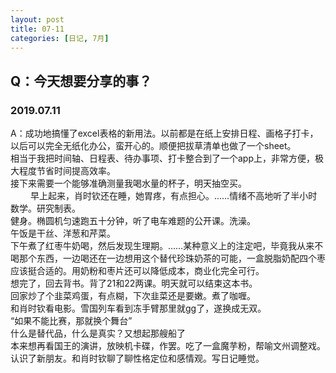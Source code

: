 ```yaml
---
layout: post
title: 07-11
categories: [日记, 7月]
---
```

## Q：今天想要分享的事？


### 2019.07.11
A：成功地搞懂了excel表格的新用法。以前都是在纸上安排日程、画格子打卡，以后可以完全无纸化办公，蛮开心的。顺便把拔草清单也做了一个sheet。  
相当于我把时间轴、日程表、待办事项、打卡整合到了一个app上，非常方便，极大程度节省时间提高效率。  
接下来需要一个能够准确测量我喝水量的杯子，明天抽空买。  
　　
早上起来，肖时钦还在睡，她胃疼，有点担心。……情绪不高地听了半小时数学。研究制表。  
健身。椭圆机匀速跑五十分钟，听了电车难题的公开课。洗澡。  
午饭是干丝、洋葱和芹菜。  
下午煮了红枣牛奶喝，然后发现生理期。……某种意义上的注定吧，毕竟我从来不喝那个东西，一边喝还在一边想用这个替代珍珠奶茶的可能，一盒脱脂奶配四个枣应该挺合适的。用奶粉和枣片还可以降低成本，商业化完全可行。  
想完了，回去背书。背了21和22两课。明天就可以结束这本书。  
回家炒了个韭菜鸡蛋，有点糊，下次韭菜还是要嫩。煮了咖喱。  
和肖时钦看电影。雪国列车看到冻手臂那里就gg了，遂换成无双。  
“如果不能比赛，那就换个舞台”  
什么是替代品，什么是真实？又想起那艘船了  
本来想再看国王的演讲，放映机卡碟，作罢。吃了一盒魔芋粉，帮喻文州调整戏。认识了新朋友。和肖时钦聊了聊性格定位和感情观。写日记睡觉。  
　　
　　
